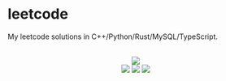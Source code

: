 # leetcode
My leetcode solutions in C++/Python/Rust/MySQL/TypeScript.

<div align="center">
<br/>
<img src="https://img.shields.io/badge/Solved-710/3221%20=%2022%25-blue.svg?style=flat-square" />
<br/>
<img src="https://img.shields.io/badge/Easy-289/811-5CB85D.svg?style=flat-square" />
<img src="https://img.shields.io/badge/Medium-330/1692-F0AE4E.svg?style=flat-square" />
<img src="https://img.shields.io/badge/Hard-91/718-D95450.svg?style=flat-square" />
</div>